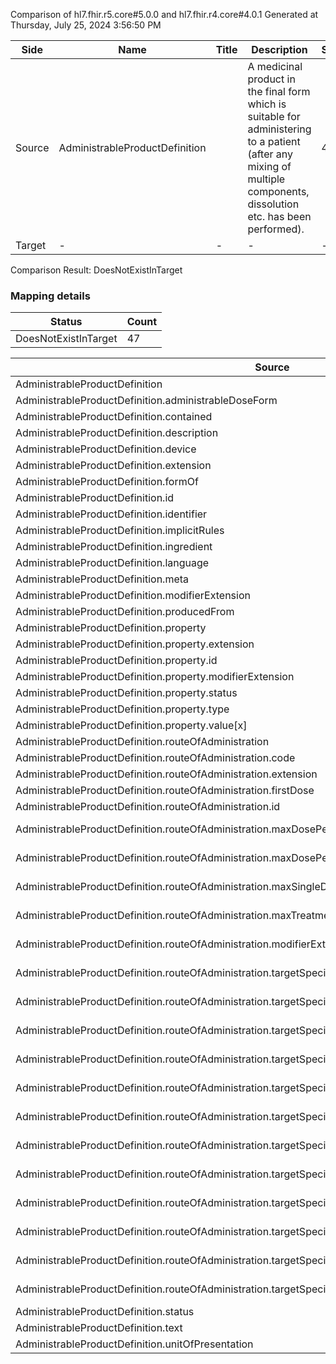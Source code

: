Comparison of hl7.fhir.r5.core#5.0.0 and hl7.fhir.r4.core#4.0.1
Generated at Thursday, July 25, 2024 3:56:50 PM

| Side | Name | Title | Description | Snapshot | Differential |
| --- | --- | --- | --- | --- | --- |
| Source | AdministrableProductDefinition |  | A medicinal product in the final form which is suitable for administering to a patient (after any mixing of multiple components, dissolution etc. has been performed). | 47 | 27 |
| Target | - | - | - | - | - |


Comparison Result: DoesNotExistInTarget


### Mapping details

| Status | Count |
| ------ | ----- |
DoesNotExistInTarget | 47 |


| Source | Target | Status | Message |
| ------ | ------ | ------ | ------- |
| AdministrableProductDefinition | - | DoesNotExistInTarget | AdministrableProductDefinition does not exist in target and has no mapping |
| AdministrableProductDefinition.administrableDoseForm | - | DoesNotExistInTarget | AdministrableProductDefinition.administrableDoseForm does not exist in target and has no mapping |
| AdministrableProductDefinition.contained | - | DoesNotExistInTarget | AdministrableProductDefinition.contained does not exist in target and has no mapping |
| AdministrableProductDefinition.description | - | DoesNotExistInTarget | AdministrableProductDefinition.description does not exist in target and has no mapping |
| AdministrableProductDefinition.device | - | DoesNotExistInTarget | AdministrableProductDefinition.device does not exist in target and has no mapping |
| AdministrableProductDefinition.extension | - | DoesNotExistInTarget | AdministrableProductDefinition.extension does not exist in target and has no mapping |
| AdministrableProductDefinition.formOf | - | DoesNotExistInTarget | AdministrableProductDefinition.formOf does not exist in target and has no mapping |
| AdministrableProductDefinition.id | - | DoesNotExistInTarget | AdministrableProductDefinition.id does not exist in target and has no mapping |
| AdministrableProductDefinition.identifier | - | DoesNotExistInTarget | AdministrableProductDefinition.identifier does not exist in target and has no mapping |
| AdministrableProductDefinition.implicitRules | - | DoesNotExistInTarget | AdministrableProductDefinition.implicitRules does not exist in target and has no mapping |
| AdministrableProductDefinition.ingredient | - | DoesNotExistInTarget | AdministrableProductDefinition.ingredient does not exist in target and has no mapping |
| AdministrableProductDefinition.language | - | DoesNotExistInTarget | AdministrableProductDefinition.language does not exist in target and has no mapping |
| AdministrableProductDefinition.meta | - | DoesNotExistInTarget | AdministrableProductDefinition.meta does not exist in target and has no mapping |
| AdministrableProductDefinition.modifierExtension | - | DoesNotExistInTarget | AdministrableProductDefinition.modifierExtension does not exist in target and has no mapping |
| AdministrableProductDefinition.producedFrom | - | DoesNotExistInTarget | AdministrableProductDefinition.producedFrom does not exist in target and has no mapping |
| AdministrableProductDefinition.property | - | DoesNotExistInTarget | AdministrableProductDefinition.property does not exist in target and has no mapping |
| AdministrableProductDefinition.property.extension | - | DoesNotExistInTarget | AdministrableProductDefinition.property.extension does not exist in target and has no mapping |
| AdministrableProductDefinition.property.id | - | DoesNotExistInTarget | AdministrableProductDefinition.property.id does not exist in target and has no mapping |
| AdministrableProductDefinition.property.modifierExtension | - | DoesNotExistInTarget | AdministrableProductDefinition.property.modifierExtension does not exist in target and has no mapping |
| AdministrableProductDefinition.property.status | - | DoesNotExistInTarget | AdministrableProductDefinition.property.status does not exist in target and has no mapping |
| AdministrableProductDefinition.property.type | - | DoesNotExistInTarget | AdministrableProductDefinition.property.type does not exist in target and has no mapping |
| AdministrableProductDefinition.property.value[x] | - | DoesNotExistInTarget | AdministrableProductDefinition.property.value[x] does not exist in target and has no mapping |
| AdministrableProductDefinition.routeOfAdministration | - | DoesNotExistInTarget | AdministrableProductDefinition.routeOfAdministration does not exist in target and has no mapping |
| AdministrableProductDefinition.routeOfAdministration.code | - | DoesNotExistInTarget | AdministrableProductDefinition.routeOfAdministration.code does not exist in target and has no mapping |
| AdministrableProductDefinition.routeOfAdministration.extension | - | DoesNotExistInTarget | AdministrableProductDefinition.routeOfAdministration.extension does not exist in target and has no mapping |
| AdministrableProductDefinition.routeOfAdministration.firstDose | - | DoesNotExistInTarget | AdministrableProductDefinition.routeOfAdministration.firstDose does not exist in target and has no mapping |
| AdministrableProductDefinition.routeOfAdministration.id | - | DoesNotExistInTarget | AdministrableProductDefinition.routeOfAdministration.id does not exist in target and has no mapping |
| AdministrableProductDefinition.routeOfAdministration.maxDosePerDay | - | DoesNotExistInTarget | AdministrableProductDefinition.routeOfAdministration.maxDosePerDay does not exist in target and has no mapping |
| AdministrableProductDefinition.routeOfAdministration.maxDosePerTreatmentPeriod | - | DoesNotExistInTarget | AdministrableProductDefinition.routeOfAdministration.maxDosePerTreatmentPeriod does not exist in target and has no mapping |
| AdministrableProductDefinition.routeOfAdministration.maxSingleDose | - | DoesNotExistInTarget | AdministrableProductDefinition.routeOfAdministration.maxSingleDose does not exist in target and has no mapping |
| AdministrableProductDefinition.routeOfAdministration.maxTreatmentPeriod | - | DoesNotExistInTarget | AdministrableProductDefinition.routeOfAdministration.maxTreatmentPeriod does not exist in target and has no mapping |
| AdministrableProductDefinition.routeOfAdministration.modifierExtension | - | DoesNotExistInTarget | AdministrableProductDefinition.routeOfAdministration.modifierExtension does not exist in target and has no mapping |
| AdministrableProductDefinition.routeOfAdministration.targetSpecies | - | DoesNotExistInTarget | AdministrableProductDefinition.routeOfAdministration.targetSpecies does not exist in target and has no mapping |
| AdministrableProductDefinition.routeOfAdministration.targetSpecies.code | - | DoesNotExistInTarget | AdministrableProductDefinition.routeOfAdministration.targetSpecies.code does not exist in target and has no mapping |
| AdministrableProductDefinition.routeOfAdministration.targetSpecies.extension | - | DoesNotExistInTarget | AdministrableProductDefinition.routeOfAdministration.targetSpecies.extension does not exist in target and has no mapping |
| AdministrableProductDefinition.routeOfAdministration.targetSpecies.id | - | DoesNotExistInTarget | AdministrableProductDefinition.routeOfAdministration.targetSpecies.id does not exist in target and has no mapping |
| AdministrableProductDefinition.routeOfAdministration.targetSpecies.modifierExtension | - | DoesNotExistInTarget | AdministrableProductDefinition.routeOfAdministration.targetSpecies.modifierExtension does not exist in target and has no mapping |
| AdministrableProductDefinition.routeOfAdministration.targetSpecies.withdrawalPeriod | - | DoesNotExistInTarget | AdministrableProductDefinition.routeOfAdministration.targetSpecies.withdrawalPeriod does not exist in target and has no mapping |
| AdministrableProductDefinition.routeOfAdministration.targetSpecies.withdrawalPeriod.extension | - | DoesNotExistInTarget | AdministrableProductDefinition.routeOfAdministration.targetSpecies.withdrawalPeriod.extension does not exist in target and has no mapping |
| AdministrableProductDefinition.routeOfAdministration.targetSpecies.withdrawalPeriod.id | - | DoesNotExistInTarget | AdministrableProductDefinition.routeOfAdministration.targetSpecies.withdrawalPeriod.id does not exist in target and has no mapping |
| AdministrableProductDefinition.routeOfAdministration.targetSpecies.withdrawalPeriod.modifierExtension | - | DoesNotExistInTarget | AdministrableProductDefinition.routeOfAdministration.targetSpecies.withdrawalPeriod.modifierExtension does not exist in target and has no mapping |
| AdministrableProductDefinition.routeOfAdministration.targetSpecies.withdrawalPeriod.supportingInformation | - | DoesNotExistInTarget | AdministrableProductDefinition.routeOfAdministration.targetSpecies.withdrawalPeriod.supportingInformation does not exist in target and has no mapping |
| AdministrableProductDefinition.routeOfAdministration.targetSpecies.withdrawalPeriod.tissue | - | DoesNotExistInTarget | AdministrableProductDefinition.routeOfAdministration.targetSpecies.withdrawalPeriod.tissue does not exist in target and has no mapping |
| AdministrableProductDefinition.routeOfAdministration.targetSpecies.withdrawalPeriod.value | - | DoesNotExistInTarget | AdministrableProductDefinition.routeOfAdministration.targetSpecies.withdrawalPeriod.value does not exist in target and has no mapping |
| AdministrableProductDefinition.status | - | DoesNotExistInTarget | AdministrableProductDefinition.status does not exist in target and has no mapping |
| AdministrableProductDefinition.text | - | DoesNotExistInTarget | AdministrableProductDefinition.text does not exist in target and has no mapping |
| AdministrableProductDefinition.unitOfPresentation | - | DoesNotExistInTarget | AdministrableProductDefinition.unitOfPresentation does not exist in target and has no mapping |

